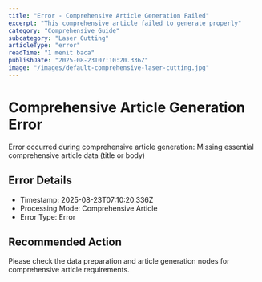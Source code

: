 ```yaml
---
title: "Error - Comprehensive Article Generation Failed"
excerpt: "This comprehensive article failed to generate properly"
category: "Comprehensive Guide"
subcategory: "Laser Cutting"
articleType: "error"
readTime: "1 menit baca"
publishDate: "2025-08-23T07:10:20.336Z"
image: "/images/default-comprehensive-laser-cutting.jpg"
---
```


# Comprehensive Article Generation Error

Error occurred during comprehensive article generation: Missing essential comprehensive article data (title or body)

## Error Details
- Timestamp: 2025-08-23T07:10:20.336Z
- Processing Mode: Comprehensive Article
- Error Type: Error

## Recommended Action
Please check the data preparation and article generation nodes for comprehensive article requirements.